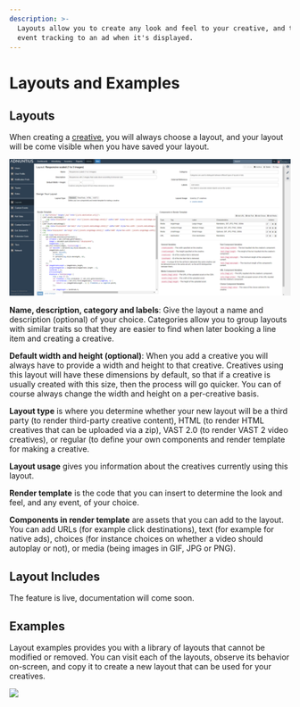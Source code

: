 ```yaml
---
description: >-
  Layouts allow you to create any look and feel to your creative, and to add any
  event tracking to an ad when it's displayed.
---
```


# Layouts and Examples

## Layouts

When creating a [creative](../advertising/creatives.md), you will always choose a layout, and your layout will be come visible when you have saved your layout.

![Layout example](../../../.gitbook/assets/201811-reports-admin-layouts%20%281%29%20%281%29.png)

**Name, description, category and labels**: Give the layout a name and description \(optional\) of your choice. Categories allow you to group layouts with similar traits so that they are easier to find when later booking a line item and creating a creative.

**Default width and height \(optional\)**: When you add a creative you will always have to provide a width and height to that creative. Creatives using this layout will have these dimensions by default, so that if a creative is usually created with this size, then the process will go quicker. You can of course always change the width and height on a per-creative basis.

**Layout type** is where you determine whether your new layout will be a third party \(to render third-party creative content\), HTML \(to render HTML creatives that can be uploaded via a zip\), VAST 2.0 \(to render VAST 2 video creatives\), or regular \(to define your own components and render template for making a creative.

**Layout usage** gives you information about the creatives currently using this layout.

**Render template** is the code that you can insert to determine the look and feel, and any event, of your choice.

**Components in render template** are assets that you can add to the layout. You can add URLs \(for example click destinations\), text \(for example for native ads\), choices \(for instance choices on whether a video should autoplay or not\), or media \(being images in GIF, JPG or PNG\).

## Layout Includes

The feature is live, documentation will come soon. 

## Examples

Layout examples provides you with a library of layouts that cannot be modified or removed. You can visit each of the layouts, observe its behavior on-screen, and copy it to create a new layout that can be used for your creatives. 

![](../../../.gitbook/assets/202012-layout-examples.gif)

